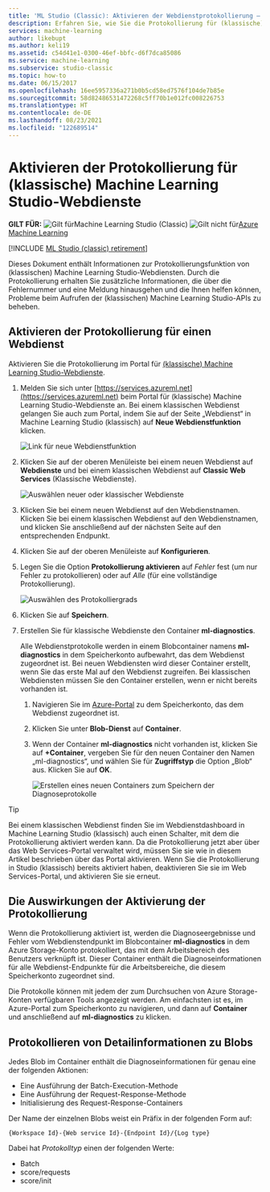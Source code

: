```yaml
---
title: 'ML Studio (Classic): Aktivieren der Webdienstprotokollierung – Azure'
description: Erfahren Sie, wie Sie die Protokollierung für (klassische) Machine Learning Studio-Webdienste aktivieren können. Die Protokollierung stellt zusätzliche Informationen zur Problembehandlung von APIs bereit.
services: machine-learning
author: likebupt
ms.author: keli19
ms.assetid: c54d41e1-0300-46ef-bbfc-d6f7dca85086
ms.service: machine-learning
ms.subservice: studio-classic
ms.topic: how-to
ms.date: 06/15/2017
ms.openlocfilehash: 16ee5957336a271b0b5cd58ed7576f104de7b85e
ms.sourcegitcommit: 58d82486531472268c5ff70b1e012fc008226753
ms.translationtype: HT
ms.contentlocale: de-DE
ms.lasthandoff: 08/23/2021
ms.locfileid: "122689514"
---
```

# <a name="enable-logging-for-machine-learning-studio-classic-web-services"></a>Aktivieren der Protokollierung für (klassische) Machine Learning Studio-Webdienste

**GILT FÜR:**  ![Gilt für ](../../../includes/media/aml-applies-to-skus/yes.png)Machine Learning Studio (Classic) ![Gilt nicht für ](../../../includes/media/aml-applies-to-skus/no.png)[Azure Machine Learning](../overview-what-is-machine-learning-studio.md#ml-studio-classic-vs-azure-machine-learning-studio)

[!INCLUDE [ML Studio (classic) retirement](../../../includes/machine-learning-studio-classic-deprecation.md)]

Dieses Dokument enthält Informationen zur Protokollierungsfunktion von (klassischen) Machine Learning Studio-Webdiensten. Durch die Protokollierung erhalten Sie zusätzliche Informationen, die über die Fehlernummer und eine Meldung hinausgehen und die Ihnen helfen können, Probleme beim Aufrufen der (klassischen) Machine Learning Studio-APIs zu beheben.  

## <a name="how-to-enable-logging-for-a-web-service"></a>Aktivieren der Protokollierung für einen Webdienst

Aktivieren Sie die Protokollierung im Portal für [(klassische) Machine Learning Studio-Webdienste](https://services.azureml.net). 

1. Melden Sie sich unter [https://services.azureml.net](https://services.azureml.net) beim Portal für (klassische) Machine Learning Studio-Webdienste an. Bei einem klassischen Webdienst gelangen Sie auch zum Portal, indem Sie auf der Seite „Webdienst“ in Machine Learning Studio (klassisch) auf **Neue Webdienstfunktion** klicken.

   ![Link für neue Webdienstfunktion](./media/web-services-logging/new-web-services-experience-link.png)

2. Klicken Sie auf der oberen Menüleiste bei einem neuen Webdienst auf **Webdienste** und bei einem klassischen Webdienst auf **Classic Web Services** (Klassische Webdienste).

   ![Auswählen neuer oder klassischer Webdienste](./media/web-services-logging/select-web-service.png)

3. Klicken Sie bei einem neuen Webdienst auf den Webdienstnamen. Klicken Sie bei einem klassischen Webdienst auf den Webdienstnamen, und klicken Sie anschließend auf der nächsten Seite auf den entsprechenden Endpunkt.

4. Klicken Sie auf der oberen Menüleiste auf **Konfigurieren**.

5. Legen Sie die Option **Protokollierung aktivieren** auf *Fehler* fest (um nur Fehler zu protokollieren) oder auf *Alle* (für eine vollständige Protokollierung).

   ![Auswählen des Protokolliergrads](./media/web-services-logging/enable-logging.png)

6. Klicken Sie auf **Speichern**.

7. Erstellen Sie für klassische Webdienste den Container **ml-diagnostics**.

   Alle Webdienstprotokolle werden in einem Blobcontainer namens **ml-diagnostics** in dem Speicherkonto aufbewahrt, das dem Webdienst zugeordnet ist. Bei neuen Webdiensten wird dieser Container erstellt, wenn Sie das erste Mal auf den Webdienst zugreifen. Bei klassischen Webdiensten müssen Sie den Container erstellen, wenn er nicht bereits vorhanden ist. 

   1. Navigieren Sie im [Azure-Portal](https://portal.azure.com) zu dem Speicherkonto, das dem Webdienst zugeordnet ist.

   2. Klicken Sie unter **Blob-Dienst** auf **Container**.

   3. Wenn der Container **ml-diagnostics** nicht vorhanden ist, klicken Sie auf **+Container**, vergeben Sie für den neuen Container den Namen „ml-diagnostics“, und wählen Sie für **Zugriffstyp** die Option „Blob“ aus. Klicken Sie auf **OK**.

      ![Erstellen eines neuen Containers zum Speichern der Diagnoseprotokolle](./media/web-services-logging/create-ml-diagnostics-container.png)

> [!TIP]
>
> Bei einem klassischen Webdienst finden Sie im Webdienstdashboard in Machine Learning Studio (klassisch) auch einen Schalter, mit dem die Protokollierung aktiviert werden kann. Da die Protokollierung jetzt aber über das Web Services-Portal verwaltet wird, müssen Sie sie wie in diesem Artikel beschrieben über das Portal aktivieren. Wenn Sie die Protokollierung in Studio (klassisch) bereits aktiviert haben, deaktivieren Sie sie im Web Services-Portal, und aktivieren Sie sie erneut.


## <a name="the-effects-of-enabling-logging"></a>Die Auswirkungen der Aktivierung der Protokollierung
Wenn die Protokollierung aktiviert ist, werden die Diagnoseergebnisse und Fehler vom Webdienstendpunkt im Blobcontainer **ml-diagnostics** in dem Azure Storage-Konto protokolliert, das mit dem Arbeitsbereich des Benutzers verknüpft ist. Dieser Container enthält die Diagnoseinformationen für alle Webdienst-Endpunkte für die Arbeitsbereiche, die diesem Speicherkonto zugeordnet sind.

Die Protokolle können mit jedem der zum Durchsuchen von Azure Storage-Konten verfügbaren Tools angezeigt werden. Am einfachsten ist es, im Azure-Portal zum Speicherkonto zu navigieren, und dann auf **Container** und anschließend auf **ml-diagnostics** zu klicken.  

## <a name="log-blob-detail-information"></a>Protokollieren von Detailinformationen zu Blobs
Jedes Blob im Container enthält die Diagnoseinformationen für genau eine der folgenden Aktionen:

* Eine Ausführung der Batch-Execution-Methode  
* Eine Ausführung der Request-Response-Methode  
* Initialisierung des Request-Response-Containers

Der Name der einzelnen Blobs weist ein Präfix in der folgenden Form auf: 


`{Workspace Id}-{Web service Id}-{Endpoint Id}/{Log type}`


Dabei hat _Protokolltyp_ einen der folgenden Werte:  

* Batch  
* score/requests  
* score/init